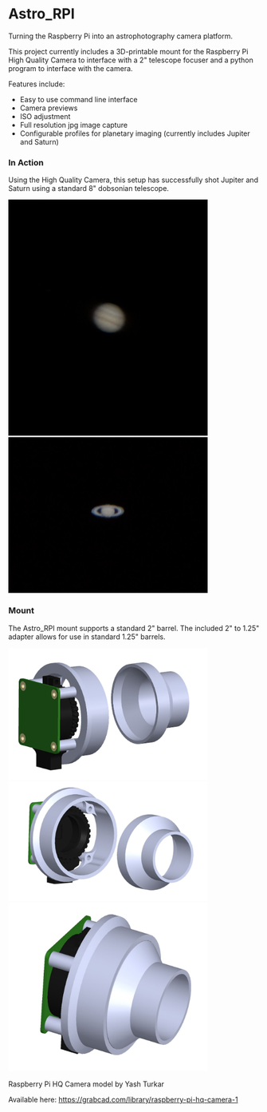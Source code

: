 # Astro_RPI
Turning the Raspberry Pi into an astrophotography camera platform.

This project currently includes a 3D-printable mount for the Raspberry Pi High Quality Camera to interface with a 2" telescope focuser and a python program to interface with the camera. 

Features include:

- Easy to use command line interface
- Camera previews
- ISO adjustment
- Full resolution jpg image capture
- Configurable profiles for planetary imaging (currently includes Jupiter and Saturn)

### In Action
Using the High Quality Camera, this setup has successfully shot Jupiter and Saturn using a standard 8" dobsonian telescope.

<img src="./Media/jupiter.jpg" alt="Jupiter" width="400"/> <img src="./Media/saturn.jpg" alt="Saturn" width="400"/> 


### Mount
The Astro_RPI mount supports a standard 2" barrel. The included 2" to 1.25" adapter allows for use in standard 1.25" barrels.

<img src="./Media/CAD/assembly_back.JPG" alt="Rear view of Astro_RPI mount" width="400"/> <img src="./Media/CAD/assembly_front.JPG" alt="Front view of Astro_RPI mount" width="400"/> 
<img src="./Media/CAD/assembly_adapter.JPG" alt="View of Astro_RPI mount with adapter" width="400"/> 

Raspberry Pi HQ Camera model by Yash Turkar

Available here: https://grabcad.com/library/raspberry-pi-hq-camera-1
